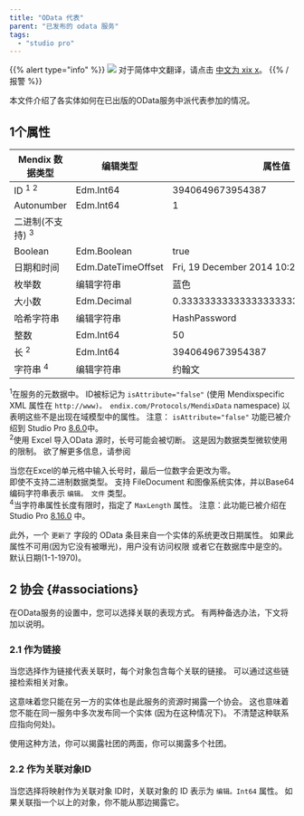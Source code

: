 ```yaml
---
title: "OData 代表"
parent: "已发布的 odata 服务"
tags:
  - "studio pro"
---
```


{{% alert type="info" %}}
<img src="attachments/chinese-translation/china.png" style="display: inline-block; margin: 0" /> 对于简体中文翻译，请点击 [中文为 xix x](https://cdn.mendix.tencent-cloud.com/documentation/refguide8/odata-representation.pdf)。
{{% /报警 %}}

本文件介绍了各实体如何在已出版的OData服务中派代表参加的情况。

## 1个属性

| Mendix 数据类型                  | 编辑类型               | 属性值                                  | Atom XML 代表                          |
| ---------------------------- | ------------------ | ------------------------------------ | ------------------------------------ |
| ID <sup>1</sup> <sup>2</sup> | Edm.Int64          | 3940649673954387                     | 3940649673954387                     |
| Autonumber                   | Edm.Int64          | 1                                    | 1                                    |
| 二进制(不支持) <sup>3</sup>        |                    |                                      |                                      |
| Boolean                      | Edm.Boolean        | true                                 | true                                 |
| 日期和时间                        | Edm.DateTimeOffset | Fri, 19 December 2014 10:27:27 GMT   | 2014-12-19T10：27：27.000Z             |
| 枚举数                          | 编辑字符串              | 蓝色                                   | 蓝色                                   |
| 大小数                          | Edm.Decimal        | 0.3333333333333333333333333333333333 | 0.3333333333333333333333333333333333 |
| 哈希字符串                        | 编辑字符串              | HashPassword                         | HashPassword                         |
| 整数                           | Edm.Int64          | 50                                   | 50                                   |
| 长 <sup>2</sup>               | Edm.Int64          | 3940649673954387                     | 3940649673954387                     |
| 字符串 <sup>4</sup>             | 编辑字符串              | 约翰文                                  | 约翰文                                  |

<sup>1</sup>在服务的元数据中。 ID被标记为 `isAttribute="false"` (使用 Mendixspecific XML 属性在 `http://www)。 endix.com/Protocols/MendixData` namespace) 以表明这些不是出现在域模型中的属性。 注意： `isAttribute="false"` 功能已被介绍到 Studio Pro [8.6.0](/releasenotes/studio-pro/8.6#860)中。<br /> <sup>2</sup>使用 Excel 导入OData 源时，长号可能会被切断。 这是因为数据类型微软使用的限制。 欲了解更多信息，请参阅

当您在Excel的单元格中输入长号时，最后一位数字会更改为零。<br /> <sup></sup>即使不支持二进制数据类型。 支持 FileDocument 和图像系统实体，并以Base64 编码字符串表示 `编辑。 文件` 类型。<br /> <sup>4</sup>当字符串属性长度有限时，指定了 `MaxLength` 属性。 注意：此功能已被介绍在 Studio Pro [8.16.0](/releasenotes/studio-pro/8.16#8160) 中。</p> 

此外，一个 `更新了` 字段的 OData 条目来自一个实体的系统更改日期属性。 如果此属性不可用(因为它没有被曝光)，用户没有访问权限 或者它在数据库中是空的。默认日期(1-1-1970)。



## 2 协会 {#associations}

在OData服务的设置中，您可以选择关联的表现方式。 有两种备选办法，下文将加以说明。



### 2.1 作为链接

当您选择作为链接代表关联时，每个对象包含每个关联的链接。 可以通过这些链接检索相关对象。

这意味着您只能在另一方的实体也是此服务的资源时揭露一个协会。 这也意味着您不能在同一服务中多次发布同一个实体 (因为在这种情况下)。 不清楚这种联系应指向何处)。

使用这种方法，你可以揭露社团的两面，你可以揭露多个社团。



### 2.2 作为关联对象ID

当您选择将映射作为关联对象 ID时，关联对象的 ID 表示为 `编辑。Int64` 属性。 如果关联指一个以上的对象，你不能从那边揭露它。
